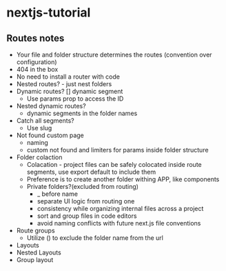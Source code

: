 # nextjs-tutorial

## Routes notes

- Your file and folder structure determines the routes (convention over configuration)
- 404 in the box
- No need to install a router with code
- Nested routes? - just nest folders
- Dynamic routes? [] dynamic segment
  - Use params prop to access the ID
- Nested dynamic routes?
  - dynamic segments in the folder names
- Catch all segments?
  - Use slug
- Not found custom page
  - naming
  - custom not found and limiters for params inside folder structure
- Folder colaction
  - Colacation - project files can be safely colocated inside route segments, use export default to include them
  - Preference is to create another folder withing APP, like components
  - Private folders?(excluded from routing)
    - _ before name
    - separate UI logic from routing one
    - consistency while organizing internal files across a project
    - sort and group files in code editors
    - avoid naming conflicts with future next.js file conventions
- Route groups 
  - Utilize () to exclude the folder name from the url
- Layouts
- Nested Layouts
- Group layout